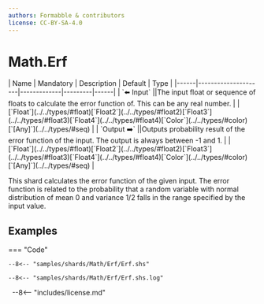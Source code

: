 ```yaml
---
authors: Formabble & contributors
license: CC-BY-SA-4.0
---
```



# Math.Erf

<div class="sh-parameters" markdown="1">
| Name | Mandatory | Description | Default | Type |
|------|---------------------|-------------|---------|------|
| `⬅️ Input` ||The input float or sequence of floats to calculate the error function of. This can be any real number. | | [`Float`](../../types/#float)[`Float2`](../../types/#float2)[`Float3`](../../types/#float3)[`Float4`](../../types/#float4)[`Color`](../../types/#color)[`[Any]`](../../types/#seq) |
| `Output ➡️` ||Outputs probability result of the error function of the input. The output is always between -1 and 1. | | [`Float`](../../types/#float)[`Float2`](../../types/#float2)[`Float3`](../../types/#float3)[`Float4`](../../types/#float4)[`Color`](../../types/#color)[`[Any]`](../../types/#seq) |

</div>

This shard calculates the error function of the given input. The error function is related to the probability that a random variable with normal distribution of mean 0 and variance 1/2 falls in the range specified by the input value.

## Examples

=== "Code"

  ```x86asm linenums="1"
  --8<-- "samples/shards/Math/Erf/Erf.shs"
  ```

  ```
  --8<-- "samples/shards/Math/Erf/Erf.shs.log"
  ```
&nbsp;
--8<-- "includes/license.md"

